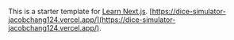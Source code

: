 This is a starter template for [Learn Next.js](https://nextjs.org/learn).
[https://dice-simulator-jacobchang124.vercel.app/](https://dice-simulator-jacobchang124.vercel.app/).
